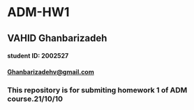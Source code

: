 # ADM-HW1
## VAHID Ghanbarizadeh
#### student ID: 2002527
#### Ghanbarizadehv@gmail.com
### This repository is for submiting homework 1 of ADM course.21/10/10

